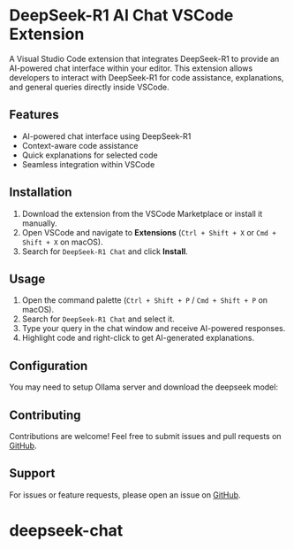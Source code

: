# DeepSeek-R1 AI Chat VSCode Extension

A Visual Studio Code extension that integrates DeepSeek-R1 to provide an AI-powered chat interface within your editor. This extension allows developers to interact with DeepSeek-R1 for code assistance, explanations, and general queries directly inside VSCode.

## Features

- AI-powered chat interface using DeepSeek-R1
- Context-aware code assistance
- Quick explanations for selected code
- Seamless integration within VSCode

## Installation

1. Download the extension from the VSCode Marketplace or install it manually.
2. Open VSCode and navigate to **Extensions** (`Ctrl + Shift + X` or `Cmd + Shift + X` on macOS).
3. Search for `DeepSeek-R1 Chat` and click **Install**.

## Usage

1. Open the command palette (`Ctrl + Shift + P` / `Cmd + Shift + P` on macOS).
2. Search for `DeepSeek-R1 Chat` and select it.
3. Type your query in the chat window and receive AI-powered responses.
4. Highlight code and right-click to get AI-generated explanations.

## Configuration

You may need to setup Ollama server and download the deepseek model:

## Contributing

Contributions are welcome! Feel free to submit issues and pull requests on [GitHub](https://github.com/ilasisi90/deepseek-chat).

## Support

For issues or feature requests, please open an issue on [GitHub](https://github.com/ilasisi90/deepseek-chat/issues).

# deepseek-chat
